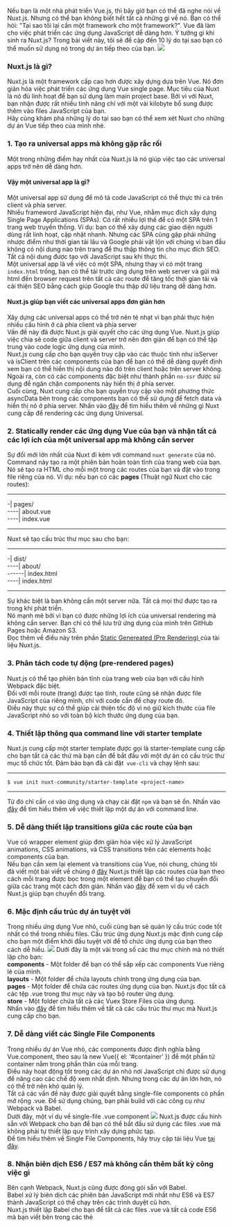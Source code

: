 Nếu bạn là một nhà phát triển Vue.js, thì bây giờ bạn có thể đã nghe nói về Nuxt.js. Nhưng có thể bạn không biết hết tất cả những gì về nó. Bạn có thể hỏi: "Tại sao tôi lại cần một framework cho một framework?". Vue đã làm cho việc phát triển các ứng dụng JavaScript dễ dàng hơn. Ý tưởng gì khi sinh ra Nuxt.js? Trong bài viết này, tôi sẽ đề cập đến 10 lý do tại sao bạn có thể muốn sử dụng nó trong dự án tiếp theo của bạn.
![](https://images.viblo.asia/84ae9ec3-856c-482c-9b3f-f4c076b34fc1.png)
### Nuxt.js là gì?
Nuxt.js là một framework cấp cao hơn được xây dựng dựa trên Vue. Nó đơn giản hóa việc phát triển các ứng dụng Vue single page. Mục tiêu của Nuxt là nó đủ linh hoạt để bạn sử dụng làm main project base. Bởi vì với Nuxt, bạn nhận được rất nhiều tính năng chỉ với một vài kilobyte bổ sung được thêm vào files JavaScript của bạn.<br>
Hãy cùng khám phá những lý do tại sao bạn có thể xem xét Nuxt cho những dự án Vue tiếp theo của mình nhé.

### 1. Tạo ra universal apps mà không gặp rắc rối
Một trong những điểm hay nhất của Nuxt.js là nó giúp việc tạo các universal apps trở nên dễ dàng hơn.
#### Vậy một universal app là gì?
Một universal app sử dụng để mô tả code JavaScript có thể thực thi cả trên client và phía server.<br>
Nhiều frameword JavaScript hiện đại, như Vue, nhằm mục đích xây dựng Single Page Applications (SPAs).  Có rất nhiều lợi thế để có một SPA trên 1 trang web truyền thống. Ví dụ: bạn có thể xây dựng các giao diện người dùng rất linh hoạt, cập nhật nhanh. Nhưng các SPA cũng gặp phải những nhược điểm như thời gian tải lâu và Google phải vật lộn với chúng vì ban đầu không có nội dung nào trên trang để thu thập thông tin cho mục đích SEO. Tất cả nội dung được tạo với JavaScript sau khi thực thi.<br>
Một universal app là về việc có một SPA, nhưng thay vì có một trang` index.html` trống, bạn có thể tải trước ứng dụng trên web server và gửi mã html đến browser request trên tất cả các route để tăng tốc thời gian tải và cải thiện SEO bằng cách giúp Google thu thập dữ liệu trang dễ dàng hơn.
#### Nuxt.js giúp bạn viết các universal apps đơn giản hơn
Xây dựng các universal apps có thể trở nên tẻ nhạt vì bạn phải thực hiện nhiều cấu hình ở cả phía client và phía server<br>
Vấn đề này đã được Nuxt.js giải quyết cho các ứng dụng Vue. Nuxt.js giúp việc chia sẻ code giữa client và server trở nên đơn giản để bạn có thể tập trung vào code logic ứng dụng của mình.<br>
Nuxt.js cung cấp cho bạn quyền truy cập vào các thuộc tính như isServer và isClient trên các components của bạn để bạn có thể dễ dàng quyết định xem bạn có thể hiển thị nội dung nào đó trên client hoặc trên server không. Ngoài ra, còn có các components đặc biệt như thành phần `no-ssr` được sử dụng để ngăn chặn components này hiển thị ở phía server. <br>
Cuối cùng, Nuxt cung cấp cho bạn quyền truy cập vào một phương thức asyncData bên trong các components bạn có thể sử dụng để fetch data và hiển thị nó ở phía server. Nhấn vào [đây](https://nuxtjs.org/guide?source=post_page---------------------------) để tìm hiểu thêm về những gì Nuxt cung cấp để rendering các ứng dụng Universal.
### 2. Statically render các ứng dụng Vue của bạn và nhận tất cả các lợi ích của một universal app mà không cần server
Sự đổi mới lớn nhất của Nuxt đi kèm với command `nuxt generate` của nó. Command này tạo ra một phiên bản hoàn toàn tĩnh của trang web của bạn. Nó sẽ tạo ra HTML cho mỗi một trong các routes của bạn và đặt vào trong file riêng của nó.
Ví dụ: nếu bạn có các **pages** (Thuật ngữ Nuxt cho các routes):
* * *
 -| pages/<br>
 ----| about.vue<br>
 ----| index.vue
* * *
Nuxt sẽ tạo cấu trúc thư mục sau cho bạn:
* * *
 -| dist/<br>
 ----| about/<br>
 ------| index.html<br>
 ----| index.html
* * *
Sự khác biệt là bạn không cần một server nữa. Tất cả mọi thứ được tạo ra trong khi phát triển.<br>
Nó mạnh mẽ bởi vì bạn có được những lợi ích của universal rendering mà không cần server. Bạn chỉ có thể lưu trữ ứng dụng của mình trên GitHub Pages hoặc Amazon S3.<br>
Đọc thêm về điều này trên phần [Static Genereated (Pre Rendering) ](https://nuxtjs.org/guide?source=post_page---------------------------)của tài liệu Nuxt.js.
### 3. Phân tách code tự động (pre-rendered pages)
Nuxt.js có thể tạo phiên bản tĩnh của trang web của bạn với cấu hình Webpack đặc biệt.<br>
Đối với mỗi route (trang) được tạo tĩnh, route cũng sẽ nhận được file JavaScript của riêng mình, chỉ với code cần để chạy route đó.<br>
Điều này thực sự có thể giúp cải thiện tốc độ vì nó giữ kích thước của file JavaScript nhỏ so với toàn bộ kích thước ứng dụng của bạn.
### 4. Thiết lập thông qua command line với starter template
Nuxt.js cung cấp một starter template được gọi là starter-template cung cấp cho bạn tất cả các thứ mà bạn cần để bắt đầu với một dự án có cấu trúc thư mục tổ chức tốt.
Đảm bảo bạn đã cài đặt` vue-cli` và chạy lệnh sau:<br>
* * *
`$ vue init nuxt-community/starter-template <project-name>`
* * *
Từ đó chỉ cần `cd` vào ứng dụng và chạy cài đặt `npm` và bạn sẽ ổn.
Nhấn vào [đây](https://nuxtjs.org/guide/installation?source=post_page---------------------------) để tìm hiểu thêm về việc thiết lập một dự án với command line.
### 5. Dễ dàng thiết lập transitions giữa các route của bạn
Vue có wrapper <transition>element giúp đơn giản hóa việc xử lý JavaScript animations, CSS animations, và CSS transitions trên các elements hoặc components của bạn. <br>
Nếu bạn cần xem lại <transition> element và transitions của Vue, nói chung, chúng tôi đã viết một bài viết về chúng ở [đây](https://medium.com/vue-mastery/how-to-create-vue-js-transitions-6487dffd0baa)
Nuxt.js thiết lập các routes của bạn theo cách mỗi trang được bọc trong một  <transition> element để bạn có thể tạo chuyển đổi giữa các trang một cách đơn giản.
Nhấn vào [đây](https://nuxtjs.org/examples/routes-transitions/?source=post_page---------------------------) để xem ví dụ về cách Nuxt.js giúp bạn chuyển đổi trang.
### 6. Mặc định cấu trúc dự án tuyệt vời
Trong nhiều ứng dụng Vue nhỏ, cuối cùng bạn sẽ quản lý cấu trúc code tốt nhất có thể trong nhiều files. Cấu trúc ứng dụng Nuxt.js mặc định cung cấp cho bạn một điểm khởi đầu tuyệt vời để tổ chức ứng dụng của bạn theo cách dễ hiểu.
![](https://images.viblo.asia/183cc0d3-b6c6-4e06-b6e7-3cc81fe44bf2.png)
Dưới đây là một vài trong số các thư mục chính mà nó thiết lập cho bạn:<br>
**components** - Một folder để bạn có thể sắp xếp các components Vue riêng lẻ của mình.<br>
**layouts** - Một folder để chứa layouts chính trong ứng dụng của bạn.<br>
**pages** - Một folder để chứa các routes ứng dụng của bạn. Nuxt.js đọc tất cả các tệp .vue trong thư mục này và tạo bộ router ứng dụng.<br>
**store** - Một folder chứa tất cả các Vuex Store Files của ứng dụng.<br>
Nhấn vào [đây](https://nuxtjs.org/guide/directory-structure?source=post_page---------------------------) để tìm hiểu thêm về tất cả các cấu trúc thư mục mà Nuxt.js cung cấp cho bạn.
### 7. Dễ dàng viết các Single File Components
Trong nhiều dự án Vue nhỏ, các components được định nghĩa bằng Vue.component, theo sau là new Vue({ el: ‘#container’ }) để  một phần tử container nằm trong phần thân của mỗi trang.<br>
Điều này hoạt động tốt trong các dự án nhỏ nơi JavaScript chỉ được sử dụng để nâng cao các chế độ xem nhất định. Nhưng trong các dự án lớn hơn, nó có thể trở nên khó quản lý.<br>
Tất cả các vấn đề này được giải quyết bằng  single-file components có phần mở rộng .vue. Để sử dụng chúng, bạn phải build với các công cụ như Webpack và Babel.<br>
Dưới đây, một ví dụ về single-file .vue component
![](https://images.viblo.asia/c5deff05-65e8-4460-a3b7-d7e5f398cb54.png)
Nuxt.js được cấu hình sẵn với Webpack cho bạn để bạn có thể bắt đầu sử dụng các files .vue mà không phải tự thiết lập quy trình xây dựng phức tạp.<br>
Để tìm hiểu thêm về Single File Components, hãy truy cập tài liệu Vue [tại đây](https://vuejs.org/v2/guide/single-file-components.html?source=post_page---------------------------).
### 8. Nhận biên dịch ES6 / ES7 mà không cần thêm bất kỳ công việc gì
Bên cạnh Webpack, Nuxt.js cũng được đóng gói sẵn với Babel. <br>
Babel xử lý biên dịch các phiên bản JavaScript mới nhất như ES6 và ES7 thành JavaScript có thể chạy trên các trình duyệt cũ hơn.<br>
Nuxt.js thiết lập Babel cho bạn để tất cả các files .vue và tất cả code ES6 mà bạn viết bên trong các thẻ <script> biên dịch thành JavaScript sẽ hoạt động trên tất cả các trình duyệt.
Nhấn vào [đây](https://babeljs.io/?source=post_page---------------------------) để tìm hiểu thêm về Babel.
![](https://images.viblo.asia/18edcb88-a01a-45a2-9cbd-aae9990ed1d6.png)
### 9. Nhận thiết lập với một auto-updating server để dễ dàng phát triển
So với việc tự thiết lập quy trình này hoặc quy trình change-refresh-change-refresh mà các nhà phát triển web của chúng tôi đã quen, việc phát triển với Nuxt.js rất đơn giản. Nó thiết lập cho bạn một máy chủ phát triển auto-updating<br>
Trong khi bạn đang phát triển và làm việc trên các files .vue đó, Nuxt.js sử dụng cấu hình Webpack để kiểm tra các thay đổi và biên dịch mọi thứ cho bạn.<br>
Bạn có thể chạy lệnh` npm run dev` bên trong dự án Nuxt.js và nó sẽ thiết lập máy chủ phát triển.
![](https://images.viblo.asia/b899fa79-b30c-4f8d-b33c-3c13cd3372db.png)
### 10. Truy cập vào mọi thứ trong cộng đồng Nuxt.js
Cuối cùng, có một bộ sưu tập GitHub có tên là Nuxt Community, biên dịch các libraries, modules, starter kits và nhiều thứ khác để giúp tạo ứng dụng của bạn dễ dàng hơn nữa. 
Xem qua ở đây để xem những gì bạn cần có sẵn trước khi tự mã hóa nó.
![](https://images.viblo.asia/ca266f71-a01c-4bf1-8b4c-c9b83cbd751b.png)
### Link bài viết gốc: 
https://medium.com/vue-mastery/10-reasons-to-use-nuxt-js-for-your-next-web-application-522397c9366b
